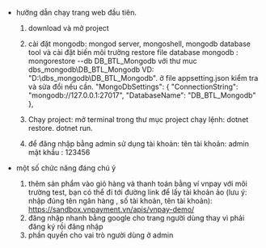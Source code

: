 * hưỡng dẫn chạy trang web đầu tiên. 
   1. download và mở project
   2. cài đặt mongodb: mongod server, mongoshell, mongodb database tool và cài đặt biến môi trường
      restore file database mongodb : mongorestore --db DB_BTL_Mongodb với thư muc dbs_mongodb\DB_BTL_Mongodb VD: "D:\dbs_mongodb\DB_BTL_Mongodb".
      ở file appsetting.json  kiểm tra và sửa đổi nếu cần.
        "MongoDbSettings": {
           "ConnectionString": "mongodb://127.0.0.1:27017",
           "DatabaseName": "DB_BTL_Mongodb"
         },
   3. Chạy project: mở terminal trong thư mục project chạy lệnh:
       dotnet restore.
       dotnet run.
   
   4. để đăng nhập bằng admin sử dụng tài khoản:
        tên tài khoản: admin
        mật khẩu : 123456

* một số chức năng đáng chú ý
  1. thêm sản phẩm vào giỏ hàng và thanh toán bằng ví vnpay với môi trường test,
       bạn có thể đi tới đường link để lấy tài khoản ảo (lưu ý: nhập đúng tên ngân hàng , số tài khoản, tên tài khoản):
        https://sandbox.vnpayment.vn/apis/vnpay-demo/
  3. đăng nhập nhanh bằng google cho trang người dùng thay vì phải đăng ký rồi đăng nhập
  4. phần quyền cho vai trò người dùng ở admin 
